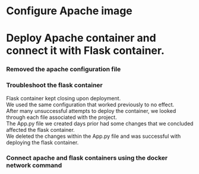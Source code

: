# Configure Apache image
# Deploy Apache container and connect it with Flask container.

### Removed the apache configuration file

### Troubleshoot the flask container

Flask container kept closing upon deployment.  
We used the same configuration that worked previously to no effect.  
After many unsuccessful attempts to deploy the container, we looked through each file associated with the project.  
The App.py file we created days prior had some changes that we concluded affected the flask container.  
We deleted the changes within the App.py file and was successful with deploying the flask container.

### Connect apache and flask containers using the docker network command

